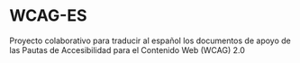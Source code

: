 WCAG-ES
=======

Proyecto colaborativo para traducir al español los documentos de apoyo de las Pautas de Accesibilidad para el Contenido Web (WCAG) 2.0
